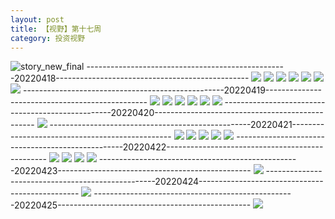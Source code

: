 ```yaml
---
layout: post
title: 【视野】第十七周
category: 投资视野
---
```

![story_new_final](http://s1r3itzmh.hd-bkt.clouddn.com/img/story_new_final_0322.png)
--------------------------------------------------20220418------------------------------------------------
![](http://s1r3itzmh.hd-bkt.clouddn.com/img/factors-220418-1.png)
![](http://s1r3itzmh.hd-bkt.clouddn.com/img/factors-220418-2.png)
![](http://s1r3itzmh.hd-bkt.clouddn.com/img/factors-220418-3.png)
![](http://s1r3itzmh.hd-bkt.clouddn.com/img/factors-220418-4.png)
![](http://s1r3itzmh.hd-bkt.clouddn.com/img/factors-220418-5.png)
![](http://s1r3itzmh.hd-bkt.clouddn.com/img/factors-220418-6.png)
![](http://s1r3itzmh.hd-bkt.clouddn.com/img/factors-220418-7.png)
--------------------------------------------------20220419------------------------------------------------
![](http://s1r3itzmh.hd-bkt.clouddn.com/img/factors-220419-1.png)
![](http://s1r3itzmh.hd-bkt.clouddn.com/img/factors-220419-2.png)
![](http://s1r3itzmh.hd-bkt.clouddn.com/img/factors-220419-3.png)
![](http://s1r3itzmh.hd-bkt.clouddn.com/img/factors-220419-4.png)
![](http://s1r3itzmh.hd-bkt.clouddn.com/img/factors-220419-5.png)
![](http://s1r3itzmh.hd-bkt.clouddn.com/img/factors-220419-6.png)
--------------------------------------------------20220420------------------------------------------------
![](http://s1r2k4uc5.hd-bkt.clouddn.com/img/factors-220420-1.png)
--------------------------------------------------20220421------------------------------------------------
![](http://s1r2k4uc5.hd-bkt.clouddn.com/img/factors-220421-1.png)
![](http://s1r2k4uc5.hd-bkt.clouddn.com/img/factors-220421-2.png)
![](http://s1r2k4uc5.hd-bkt.clouddn.com/img/factors-220421-3.png)
![](http://s1r2k4uc5.hd-bkt.clouddn.com/img/factors-220421-4.png)
![](http://s1r2k4uc5.hd-bkt.clouddn.com/img/factors-220421-5.png)
--------------------------------------------------20220422------------------------------------------------
![](http://s1r2k4uc5.hd-bkt.clouddn.com/img/factors-220422-1.png)
![](http://s1r2k4uc5.hd-bkt.clouddn.com/img/factors-220422-2.png)
![](http://s1r2k4uc5.hd-bkt.clouddn.com/img/factors-220422-3.png)
![](http://s1r2k4uc5.hd-bkt.clouddn.com/img/factors-220422-4.png)
--------------------------------------------------20220423------------------------------------------------
![](http://s1r2k4uc5.hd-bkt.clouddn.com/img/factors-220424-1.png)
--------------------------------------------------20220424------------------------------------------------
![](http://s1r2k4uc5.hd-bkt.clouddn.com/img/factors-220424-new-1.png)
--------------------------------------------------20220425------------------------------------------------
![](http://s1r2k4uc5.hd-bkt.clouddn.com/img/factors-220425-1.png)
  




